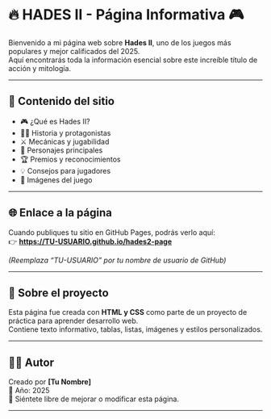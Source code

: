 # 🔥 HADES II - Página Informativa 🎮

Bienvenido a mi página web sobre **Hades II**, uno de los juegos más populares y mejor calificados del 2025.  
Aquí encontrarás toda la información esencial sobre este increíble título de acción y mitología.

---

## 📖 Contenido del sitio

- 🎮 ¿Qué es Hades II?  
- 🧙‍♀️ Historia y protagonistas  
- ⚔️ Mecánicas y jugabilidad  
- 👥 Personajes principales  
- 🏆 Premios y reconocimientos  
- 💡 Consejos para jugadores  
- 📸 Imágenes del juego  

---

## 🌐 Enlace a la página

Cuando publiques tu sitio en GitHub Pages, podrás verlo aquí:  
👉 **https://TU-USUARIO.github.io/hades2-page**

*(Reemplaza “TU-USUARIO” por tu nombre de usuario de GitHub)*

---

## 🧠 Sobre el proyecto

Esta página fue creada con **HTML y CSS** como parte de un proyecto de práctica para aprender desarrollo web.  
Contiene texto informativo, tablas, listas, imágenes y estilos personalizados.

---

## 👨‍💻 Autor

Creado por **[Tu Nombre]**  
📅 Año: 2025  
💬 Siéntete libre de mejorar o modificar esta página.

---
